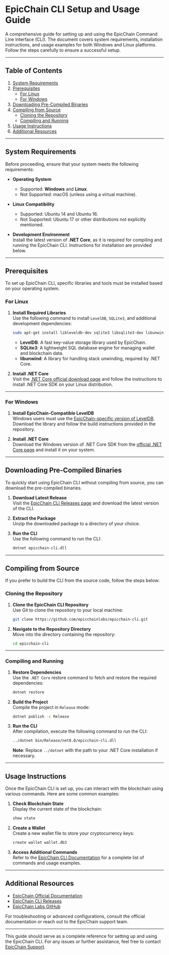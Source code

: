 # EpicChain CLI Setup and Usage Guide

A comprehensive guide for setting up and using the EpicChain Command Line Interface (CLI). The document covers system requirements, installation instructions, and usage examples for both Windows and Linux platforms. Follow the steps carefully to ensure a successful setup.

---

## Table of Contents

1. [System Requirements](#system-requirements)  
2. [Prerequisites](#prerequisites)  
   - [For Linux](#for-linux)  
   - [For Windows](#for-windows)  
3. [Downloading Pre-Compiled Binaries](#downloading-pre-compiled-binaries)  
4. [Compiling from Source](#compiling-from-source)  
   - [Cloning the Repository](#cloning-the-repository)  
   - [Compiling and Running](#compiling-and-running)  
5. [Usage Instructions](#usage-instructions)  
6. [Additional Resources](#additional-resources)  

---

## System Requirements

Before proceeding, ensure that your system meets the following requirements:

- **Operating System**  
  - Supported: **Windows** and **Linux**.  
  - Not Supported: macOS (unless using a virtual machine).  

- **Linux Compatibility**  
  - Supported: Ubuntu 14 and Ubuntu 16.  
  - Not Supported: Ubuntu 17 or other distributions not explicitly mentioned.

- **Development Environment**  
  Install the latest version of **.NET Core**, as it is required for compiling and running the EpicChain CLI. Instructions for installation are provided below.

---

## Prerequisites

To set up EpicChain CLI, specific libraries and tools must be installed based on your operating system.

### For Linux

1. **Install Required Libraries**  
   Use the following command to install `LevelDB`, `SQLite3`, and additional development dependencies:

   ```bash
   sudo apt-get install libleveldb-dev sqlite3 libsqlite3-dev libunwind8-dev
   ```

   - **LevelDB**: A fast key-value storage library used by EpicChain.  
   - **SQLite3**: A lightweight SQL database engine for managing wallet and blockchain data.  
   - **libunwind**: A library for handling stack unwinding, required by .NET Core.

2. **Install .NET Core**  
   Visit the [.NET Core official download page](https://www.microsoft.com/net/download/core) and follow the instructions to install .NET Core SDK on your Linux distribution.

---

### For Windows

1. **Install EpicChain-Compatible LevelDB**  
   Windows users must use the [EpicChain-specific version of LevelDB](https://github.com/epicchainlabs/leveldb). Download the library and follow the build instructions provided in the repository.

2. **Install .NET Core**  
   Download the Windows version of .NET Core SDK from the [official .NET Core page](https://www.microsoft.com/net/download/core) and install it on your system.

---

## Downloading Pre-Compiled Binaries

To quickly start using EpicChain CLI without compiling from source, you can download the pre-compiled binaries.

1. **Download Latest Release**  
   Visit the [EpicChain CLI Releases page](https://github.com/epicchainlabs/epicchain-cli/releases) and download the latest version of the CLI.

2. **Extract the Package**  
   Unzip the downloaded package to a directory of your choice.

3. **Run the CLI**  
   Use the following command to run the CLI:

   ```bash
   dotnet epicchain-cli.dll
   ```

---

## Compiling from Source

If you prefer to build the CLI from the source code, follow the steps below:

### Cloning the Repository

1. **Clone the EpicChain CLI Repository**  
   Use Git to clone the repository to your local machine:

   ```bash
   git clone https://github.com/epicchainlabs/epicchain-cli.git
   ```

2. **Navigate to the Repository Directory**  
   Move into the directory containing the repository:

   ```bash
   cd epicchain-cli
   ```

---

### Compiling and Running

1. **Restore Dependencies**  
   Use the `.NET Core` restore command to fetch and restore the required dependencies:

   ```bash
   dotnet restore
   ```

2. **Build the Project**  
   Compile the project in `Release` mode:

   ```bash
   dotnet publish -c Release
   ```

3. **Run the CLI**  
   After compilation, execute the following command to run the CLI:

   ```bash
   ../dotnet bin/Release/net8.0/epicchain-cli.dll
   ```

   **Note**: Replace `../dotnet` with the path to your .NET Core installation if necessary.

---

## Usage Instructions

Once the EpicChain CLI is set up, you can interact with the blockchain using various commands. Here are some common examples:

1. **Check Blockchain State**  
   Display the current state of the blockchain:

   ```bash
   show state
   ```

2. **Create a Wallet**  
   Create a new wallet file to store your cryptocurrency keys:

   ```bash
   create wallet wallet.db3
   ```

3. **Access Additional Commands**  
   Refer to the [EpicChain CLI Documentation](https://epic-chain.org/material-ui/epicchain-node/epicchain-cli/) for a complete list of commands and usage examples.

---

## Additional Resources

- [EpicChain Official Documentation](https://epic-chain.org/material-ui/getting-started/)  
- [EpicChain CLI Releases](https://github.com/epicchainlabs/epicchain-cli/releases)  
- [EpicChain Labs GitHub](https://github.com/epicchainlabs/)  

For troubleshooting or advanced configurations, consult the official documentation or reach out to the EpicChain support team.

---

This guide should serve as a complete reference for setting up and using the EpicChain CLI. For any issues or further assistance, feel free to contact [EpicChain Support](mailto:support@epic-chain.org).